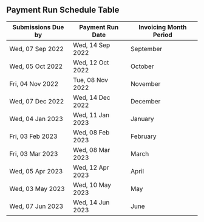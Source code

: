 ##   Payment Run Schedule Table


| Submissions Due by	| Payment Run Date	| Invoicing Month Period |
| ------------------	| ----------------	| ---------------------- |
| Wed, 07 Sep 2022	| Wed, 14 Sep 2022	| September |
| Wed, 05 Oct 2022	| Wed, 12 Oct 2022	| October |
| Fri, 04 Nov 2022	| Tue, 08 Nov 2022	| November |
| Wed, 07 Dec 2022	| Wed, 14 Dec 2022	| December |
| Wed, 04 Jan 2023	| Wed, 11 Jan 2023	| January |
| Fri, 03 Feb 2023	| Wed, 08 Feb 2023	| February |
| Fri, 03 Mar 2023	| Wed, 08 Mar 2023	| March |
| Wed, 05 Apr 2023	| Wed, 12 Apr 2023	| April |
| Wed, 03 May 2023	| Wed, 10 May 2023	| May |
| Wed, 07 Jun 2023	| Wed, 14 Jun 2023	| June |